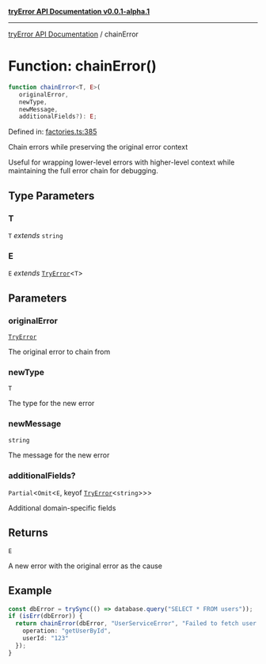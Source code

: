 [**tryError API Documentation v0.0.1-alpha.1**](../index.md)

***

[tryError API Documentation](../index.md) / chainError

# Function: chainError()

```ts
function chainError<T, E>(
   originalError, 
   newType, 
   newMessage, 
   additionalFields?): E;
```

Defined in: [factories.ts:385](https://github.com/oconnorjohnson/tryError/blob/e3ae0308069a4fba073f4543d527ad76373db795/src/factories.ts#L385)

Chain errors while preserving the original error context

Useful for wrapping lower-level errors with higher-level context
while maintaining the full error chain for debugging.

## Type Parameters

### T

`T` *extends* `string`

### E

`E` *extends* [`TryError`](../interfaces/TryError.md)\<`T`\>

## Parameters

### originalError

[`TryError`](../interfaces/TryError.md)

The original error to chain from

### newType

`T`

The type for the new error

### newMessage

`string`

The message for the new error

### additionalFields?

`Partial`\<`Omit`\<`E`, keyof [`TryError`](../interfaces/TryError.md)\<`string`\>\>\>

Additional domain-specific fields

## Returns

`E`

A new error with the original error as the cause

## Example

```typescript
const dbError = trySync(() => database.query("SELECT * FROM users"));
if (isErr(dbError)) {
  return chainError(dbError, "UserServiceError", "Failed to fetch user data", {
    operation: "getUserById",
    userId: "123"
  });
}
```
